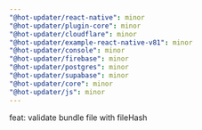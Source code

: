 ```yaml
---
"@hot-updater/react-native": minor
"@hot-updater/plugin-core": minor
"@hot-updater/cloudflare": minor
"@hot-updater/example-react-native-v81": minor
"@hot-updater/console": minor
"@hot-updater/firebase": minor
"@hot-updater/postgres": minor
"@hot-updater/supabase": minor
"@hot-updater/core": minor
"@hot-updater/js": minor
---
```


feat: validate bundle file with fileHash
